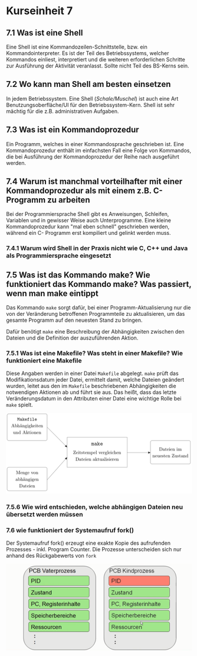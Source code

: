 # Kurseinheit 7

## 7.1 Was ist eine Shell

Eine Shell ist eine Kommandozeilen-Schnittstelle, bzw. ein Kommandointerpreter. Es ist der Teil des Betriebssystems, welcher Kommandos einliest, interpretiert und die weiteren erforderlichen Schritte zur Ausführung der Aktivität veranlasst. Sollte nicht Teil des BS-Kerns sein.

## 7.2 Wo kann man Shell am besten einsetzen

In jedem Betriebssystem. Eine Shell (*Schale/Muschel*) ist auch eine Art Benutzungsoberfläche/UI für den Betriebssystem-Kern. Shell ist sehr mächtig für die z.B. administrativen Aufgaben.

## 7.3 Was ist ein Kommandoprozedur

Ein Programm, welches in einer Kommandosprache geschrieben ist. Eine Kommandoprozedur enthält im einfachsten Fall eine Folge von Kommandos, die bei Ausführung der Kommandoprozedur der Reihe nach ausgeführt werden.

## 7.4 Warum ist manchmal vorteilhafter mit einer Kommandoprozedur als mit einem z.B. C-Programm zu arbeiten

Bei der Programmiersprache Shell gibt es Anweisungen, Schleifen, Variablen und in gewisser Weise auch Unterprogramme. Eine kleine Kommandoprozedur kann "mal eben schnell" geschrieben werden, während ein C- Programm erst kompiliert und gelinkt werden muss.

### 7.4.1 Warum wird Shell in der Praxis nicht wie C, C++ und Java als Programmiersprache eingesetzt

## 7.5 Was ist das Kommando make? Wie funktioniert das Kommando make? Was passiert, wenn man make eintippt

Das Kommando `make` sorgt dafür, bei einer Programm-Aktualisierung nur die von der Veränderung betroffenen Programmteile zu aktualisieren, um das gesamte Programm auf den neuesten Stand zu bringen.

Dafür benötigt `make` eine Beschreibung der Abhängigkeiten zwischen den Dateien und die Definition der auszuführenden Aktion.

### 7.5.1 Was ist eine Makefile? Was steht in einer Makefile? Wie funktioniert eine Makefile

Diese Angaben werden in einer Datei `Makefile` abgelegt. `make` prüft das Modifikationsdatum jeder Datei, ermittelt damit, welche Dateien geändert wurden, leitet aus den im `Makefile` beschriebenen Abhängigkeiten die notwendigen Aktionen ab und führt sie aus. Das heißt, dass das letzte Veränderungsdatum in den Attributen einer Datei eine wichtige Rolle bei `make` spielt.

![Funktionsprinzip des Kommandos `make`](img/makefile.png)

### 7.5.6 Wie wird entschieden, welche abhängigen Dateien neu übersetzt werden müssen

### 7.6 wie funktioniert der Systemaufruf fork()

Der Systemaufruf fork() erzeugt eine exakte Kopie des aufrufenden Prozesses - inkl. Program Counter. Die Prozesse unterscheiden sich nur anhand des Rückgabewerts von `fork`

![Funktionsprinzip des Kommandos `fork`](img/fork.png)
